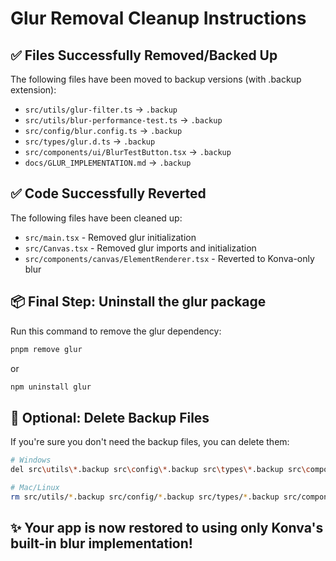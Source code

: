 # Glur Removal Cleanup Instructions

## ✅ Files Successfully Removed/Backed Up

The following files have been moved to backup versions (with .backup extension):
- `src/utils/glur-filter.ts` → `.backup`
- `src/utils/blur-performance-test.ts` → `.backup`
- `src/config/blur.config.ts` → `.backup`
- `src/types/glur.d.ts` → `.backup`
- `src/components/ui/BlurTestButton.tsx` → `.backup`
- `docs/GLUR_IMPLEMENTATION.md` → `.backup`

## ✅ Code Successfully Reverted

The following files have been cleaned up:
- `src/main.tsx` - Removed glur initialization
- `src/Canvas.tsx` - Removed glur imports and initialization
- `src/components/canvas/ElementRenderer.tsx` - Reverted to Konva-only blur

## 📦 Final Step: Uninstall the glur package

Run this command to remove the glur dependency:

```bash
pnpm remove glur
```

or

```bash
npm uninstall glur
```

## 🧹 Optional: Delete Backup Files

If you're sure you don't need the backup files, you can delete them:

```bash
# Windows
del src\utils\*.backup src\config\*.backup src\types\*.backup src\components\ui\*.backup docs\*.backup

# Mac/Linux
rm src/utils/*.backup src/config/*.backup src/types/*.backup src/components/ui/*.backup docs/*.backup
```

## ✨ Your app is now restored to using only Konva's built-in blur implementation!